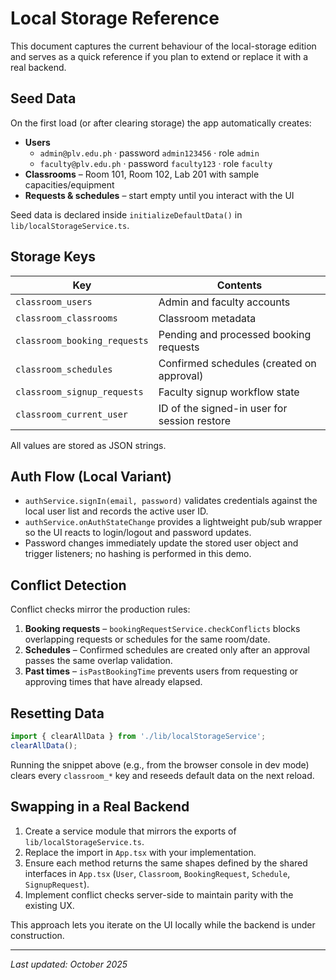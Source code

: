 # Local Storage Reference

This document captures the current behaviour of the local-storage edition and serves as a quick reference if you plan to extend or replace it with a real backend.

## Seed Data

On the first load (or after clearing storage) the app automatically creates:

- **Users**
  - `admin@plv.edu.ph` · password `admin123456` · role `admin`
  - `faculty@plv.edu.ph` · password `faculty123` · role `faculty`
- **Classrooms** – Room 101, Room 102, Lab 201 with sample capacities/equipment
- **Requests & schedules** – start empty until you interact with the UI

Seed data is declared inside `initializeDefaultData()` in `lib/localStorageService.ts`.

## Storage Keys

| Key                          | Contents |
|------------------------------|----------|
| `classroom_users`            | Admin and faculty accounts |
| `classroom_classrooms`       | Classroom metadata |
| `classroom_booking_requests` | Pending and processed booking requests |
| `classroom_schedules`        | Confirmed schedules (created on approval) |
| `classroom_signup_requests`  | Faculty signup workflow state |
| `classroom_current_user`     | ID of the signed-in user for session restore |

All values are stored as JSON strings.

## Auth Flow (Local Variant)

- `authService.signIn(email, password)` validates credentials against the local user list and records the active user ID.
- `authService.onAuthStateChange` provides a lightweight pub/sub wrapper so the UI reacts to login/logout and password updates.
- Password changes immediately update the stored user object and trigger listeners; no hashing is performed in this demo.

## Conflict Detection

Conflict checks mirror the production rules:

1. **Booking requests** – `bookingRequestService.checkConflicts` blocks overlapping requests or schedules for the same room/date.
2. **Schedules** – Confirmed schedules are created only after an approval passes the same overlap validation.
3. **Past times** – `isPastBookingTime` prevents users from requesting or approving times that have already elapsed.

## Resetting Data

```ts
import { clearAllData } from './lib/localStorageService';
clearAllData();
```

Running the snippet above (e.g., from the browser console in dev mode) clears every `classroom_*` key and reseeds default data on the next reload.

## Swapping in a Real Backend

1. Create a service module that mirrors the exports of `lib/localStorageService.ts`.
2. Replace the import in `App.tsx` with your implementation.
3. Ensure each method returns the same shapes defined by the shared interfaces in `App.tsx` (`User`, `Classroom`, `BookingRequest`, `Schedule`, `SignupRequest`).
4. Implement conflict checks server-side to maintain parity with the existing UX.

This approach lets you iterate on the UI locally while the backend is under construction.

---

_Last updated: October 2025_
